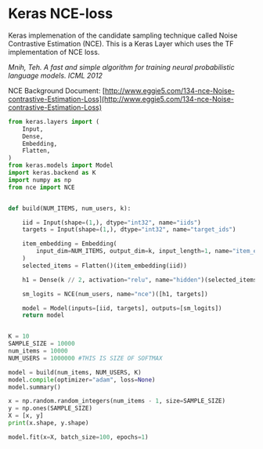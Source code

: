 # Keras NCE-loss

Keras implemenation of the candidate sampling technique called Noise Contrastive Estimation (NCE). This is a Keras Layer which uses the TF implementation of NCE loss.

*Mnih, Teh. A fast and simple algorithm for training neural probabilistic language models. ICML 2012*



NCE Background Document: [http://www.eggie5.com/134-nce-Noise-contrastive-Estimation-Loss](http://www.eggie5.com/134-nce-Noise-contrastive-Estimation-Loss)



```python
from keras.layers import (
    Input,
    Dense,
    Embedding,
    Flatten,
)
from keras.models import Model
import keras.backend as K
import numpy as np
from nce import NCE


def build(NUM_ITEMS, num_users, k):

    iid = Input(shape=(1,), dtype="int32", name="iids")
    targets = Input(shape=(1,), dtype="int32", name="target_ids")

    item_embedding = Embedding(
        input_dim=NUM_ITEMS, output_dim=k, input_length=1, name="item_embedding"
    )
    selected_items = Flatten()(item_embedding(iid))

    h1 = Dense(k // 2, activation="relu", name="hidden")(selected_items)

    sm_logits = NCE(num_users, name="nce")([h1, targets])

    model = Model(inputs=[iid, targets], outputs=[sm_logits])
    return model


K = 10
SAMPLE_SIZE = 10000
num_items = 10000
NUM_USERS = 1000000 #THIS IS SIZE OF SOFTMAX

model = build(num_items, NUM_USERS, K)
model.compile(optimizer="adam", loss=None)
model.summary()

x = np.random.random_integers(num_items - 1, size=SAMPLE_SIZE)
y = np.ones(SAMPLE_SIZE)
X = [x, y]
print(x.shape, y.shape)

model.fit(x=X, batch_size=100, epochs=1)

```

